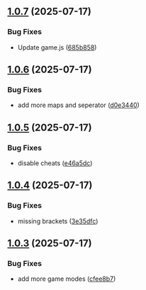 ## [1.0.7](https://github.com/l4rm4nd/cs2-rcon-panel/compare/v1.0.6...v1.0.7) (2025-07-17)


### Bug Fixes

* Update game.js ([685b858](https://github.com/l4rm4nd/cs2-rcon-panel/commit/685b85806440b283cdcf6f01d0b1f3117e452237))

## [1.0.6](https://github.com/l4rm4nd/cs2-rcon-panel/compare/v1.0.5...v1.0.6) (2025-07-17)


### Bug Fixes

* add more maps and seperator ([d0e3440](https://github.com/l4rm4nd/cs2-rcon-panel/commit/d0e344061f4ef78ce7fca98cb56098964c5674ec))

## [1.0.5](https://github.com/l4rm4nd/cs2-rcon-panel/compare/v1.0.4...v1.0.5) (2025-07-17)


### Bug Fixes

* disable cheats ([e46a5dc](https://github.com/l4rm4nd/cs2-rcon-panel/commit/e46a5dcccd83812c4c04051e1d8f4f3390736645))

## [1.0.4](https://github.com/l4rm4nd/cs2-rcon-panel/compare/v1.0.3...v1.0.4) (2025-07-17)


### Bug Fixes

* missing brackets ([3e35dfc](https://github.com/l4rm4nd/cs2-rcon-panel/commit/3e35dfc8b8876100c7ceed356cd23d0f61c0e722))

## [1.0.3](https://github.com/l4rm4nd/cs2-rcon-panel/compare/v1.0.2...v1.0.3) (2025-07-17)


### Bug Fixes

* add more game modes ([cfee8b7](https://github.com/l4rm4nd/cs2-rcon-panel/commit/cfee8b7830ed3113b53ac663c1e101e740dcdc92))

